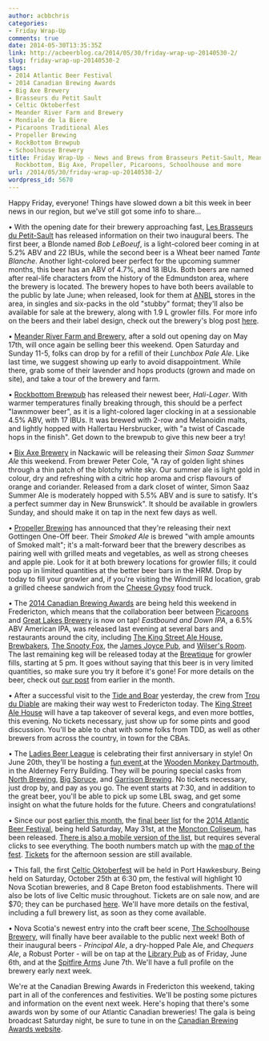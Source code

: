 ```yaml
---
author: acbbchris
categories:
- Friday Wrap-Up
comments: true
date: 2014-05-30T13:35:35Z
link: http://acbeerblog.ca/2014/05/30/friday-wrap-up-20140530-2/
slug: friday-wrap-up-20140530-2
tags:
- 2014 Atlantic Beer Festival
- 2014 Canadian Brewing Awards
- Big Axe Brewery
- Brasseurs du Petit Sault
- Celtic Oktoberfest
- Meander River Farm and Brewery
- Mondiale de la Biere
- Picaroons Traditional Ales
- Propeller Brewing
- RockBottom Brewpub
- Schoolhouse Brewery
title: Friday Wrap-Up - News and Brews from Brasseurs Petit-Sault, Meander River,
  Rockbottom, Big Axe, Propeller, Picaroons, Schoolhouse and more
url: /2014/05/30/friday-wrap-up-20140530-2/
wordpress_id: 5670
---
```


Happy Friday, everyone! Things have slowed down a bit this week in beer news in our region, but we've still got some info to share...

• With the opening date for their brewery approaching fast, [Les Brasseurs du Petit-Sault](http://brasseurspetitsault.com/) has released information on their two inaugural beers. The first beer, a Blonde named _Bob LeBoeuf_, is a light-colored beer coming in at 5.2% ABV and 22 IBUs, while the second beer is a Wheat beer named _Tante Blanche_. Another light-colored beer perfect for the upcoming summer months, this beer has an ABV of 4.7%, and 18 IBUs. Both beers are named after real-life characters from the history of the Edmundston area, where the brewery is located. The brewery hopes to have both beers available to the public by late June; when released, look for them at [ANBL](http://www.nbliquor.com/) stores in the area, in singles and six-packs in the old "stubby" format; they'll also be available for sale at the brewery, along with 1.9 L growler fills. For more info on the beers and their label design, check out the brewery's blog post [here](http://brasseurspetitsault.com/en/blog/27-les-brasseurs-du-petit-sault-devoilent-leurs-deux-premieres-bieres).

• [Meander River Farm and Brewery](https://www.facebook.com/MeanderRiverFarm), after a sold out opening day on May 17th, will once again be selling beer this weekend. Open Saturday and Sunday 11-5, folks can drop by for a refill of their _Lunchbox Pale Ale_. Like last time, we suggest showing up early to avoid disappointment. While there, grab some of their lavender and hops products (grown and made on site), and take a tour of the brewery and farm.

• [Rockbottom Brewpub](http://rockbottombrewpub.ca/) has released their newest beer, _Hali-Lager_. With warmer temperatures finally breaking through, this should be a perfect "lawnmower beer", as it is a light-colored lager clocking in at a sessionable 4.5% ABV, with 17 IBUs. It was brewed with 2-row and Melanoidin malts, and lightly hopped with Hallertau Hersbrucker, with "a twist of Cascade hops in the finish". Get down to the brewpub to give this new beer a try!

• [Bix Axe Brewery](https://www.facebook.com/BigAxeBrewery) in Nackawic will be releasing their _Simon Saaz Summer Ale_ this weekend. From brewer Peter Cole, "A ray of golden light shines through a thin patch of the blotchy white sky. Our summer ale is light gold in colour, dry and refreshing with a citric hop aroma and crisp flavours of orange and coriander. Released from a dark closet of winter, Simon Saaz Summer Ale is moderately hopped with 5.5% ABV and is sure to satisfy. It's a perfect summer day in New Brunswick". It should be available in growlers Sunday, and should make it on tap in the next few days as well.

• [Propeller Brewing](http://www.drinkpropeller.ca/) has announced that they're releasing their next Gottingen One-Off beer. Their _Smoked Ale_ is brewed "with ample amounts of Smoked malt"; it's a malt-forward beer that the brewery describes as pairing well with grilled meats and vegetables, as well as strong cheeses and apple pie. Look for it at both brewery locations for growler fills; it could pop up in limited quantities at the better beer bars in the HRM. Drop by today to fill your growler and, if you're visiting the Windmill Rd location, grab a grilled cheese sandwich from the [Cheese Gypsy](http://www.cheesegypsy.ca/) food truck.

• The [2014 Canadian Brewing Awards](http://www.canadianbrewingawards.com/) are being held this weekend in Fredericton, which means that the collaboration beer between [Picaroons](https://www.facebook.com/picaroons) and [Great Lakes Brewery](http://www.greatlakesbeer.com/) is now on tap! _Eastbound and Down IPA_, a 6.5% ABV American IPA, was released last evening at several bars and restaurants around the city, including [The King Street Ale House](http://thekingstreetalehouse.ca/), [Brewbakers](http://www.brewbakers.ca/), [The Snooty Fox](http://thesnooty.ca/), the [James Joyce Pub](http://www.cpfredericton.com/en/restaurants-dining/james-joyce-irish-pub), and [Wilser's Room](http://thecapitalcomplex.com/wilsers-room/). The last remaining keg will be released today at the [Brewtique](https://www.facebook.com/pages/Picaroons-Brewtique/175733285789133?ref=br_tf) for growler fills, starting at 5 pm. It goes without saying that this beer is in very limited quantities, so make sure you try it before it's gone! For more details on the beer, check out [our post](https://atlanticcanadabeerblog.wordpress.com/2014/05/02/friday-wrap-up-20140502/) from earlier in the month.

• After a successful visit to the [Tide and Boar](http://www.tideandboar.com/) yesterday, the crew from [Trou du Diable](http://www.troududiable.com/) are making their way west to Fredericton today. The [King Street Ale House](http://thekingstreetalehouse.ca/) will have a tap takeover of several kegs, and even more bottles, this evening. No tickets necessary, just show up for some pints and good discussion. You'll be able to chat with some folks from TDD, as well as other brewers from across the country, in town for the CBAs.

• The [Ladies Beer League](http://ladiesbeerleague.ca) is celebrating their first anniversary in style! On June 20th, they'll be hosting a [fun event ](http://ladiesbeerleague.ca/?event=ladies-beer-league-turns-one)at the [Wooden Monkey Dartmouth,](http://www.thewoodenmonkey.ca) in the Alderney Ferry Building. They will be pouring special casks from [North Brewing](http://www.northbrewing.ca), [Big Spruce](http://bigspruce.ca/), and [Garrison Brewing](http://www.garrisonbrewing.com/). No tickets necessary, just drop by, and pay as you go. The event starts at 7:30, and in addition to the great beer, you'll be able to pick up some LBL swag, and get some insight on what the future holds for the future. Cheers and congratulations!

• Since our post [earlier this month](https://atlanticcanadabeerblog.wordpress.com/2014/05/15/details-on-the-2014-atlantic-beer-festival/), the [final beer list](http://atlanticbeerfestival.ca/breweries.htm) for the [2014 Atlantic Beer Festival](http://www.atlanticbeerfestival.ca/), being held Saturday, May 31st, at the [Moncton Coliseum](http://goo.gl/maps/0CWWK), has been released. [There is also a mobile version of the list](http://atlanticbeerfest.mdom.mobi/booths), but requires several clicks to see everything. The booth numbers match up with the [map of the fest](https://scontent-b-ord.xx.fbcdn.net/hphotos-prn2/t1.0-9/q71/s720x720/10300446_402356326572527_5780244899356866487_n.jpg). [Tickets](https://tickets.moncton.ca/Online/default.asp?ResetSearch=1&BOset::WSseatSearch::Query::Clause::1::value=2014-05-31%2000:00:00&BOset::WSseatSearch::Query::Clause::15::value=2014-05-31%2023:59:59) for the afternoon session are still available.

• This fall, the first [Celtic Oktoberfest](http://celticoktoberfest.ca/) will be held in Port Hawkesbury. Being held on Saturday, October 25th at 6:30 pm, the festival will highlight 10 Nova Scotian breweries, and 8 Cape Breton food establishments. There will also be lots of live Celtic music throughout. Tickets are on sale now, and are $70; they can be purchased [here](https://www.eventbrite.ca/e/celtic-oktoberfest-tickets-11242166623). We'll have more details on the festival, including a full brewery list, as soon as they come available.


• Nova Scotia's newest entry into the craft beer scene, [The Schoolhouse Brewery](http://www.schoolhousebrewery.ca/), will finally have beer available to the public next week! Both of their inaugural beers - _Principal Ale_, a dry-hopped Pale Ale, and _Chequers Ale_, a Robust Porter - will be on tap at the [Library Pub](https://www.facebook.com/pages/The-Library-Pub/398882863472537) as of Friday, June 6th, and at the [Spitfire Arms](http://www.spitfirearms.com/) June 7th. We'll have a full profile on the brewery early next week.

We're at the Canadian Brewing Awards in Fredericton this weekend, taking part in all of the conferences and festivities. We'll be posting some pictures and information on the event next week. Here's hoping that there's some awards won by some of our Atlantic Canadian breweries! The gala is being broadcast Saturday night, be sure to tune in on the [Canadian Brewing Awards website](http://www.canadianbrewingawards.com/).

